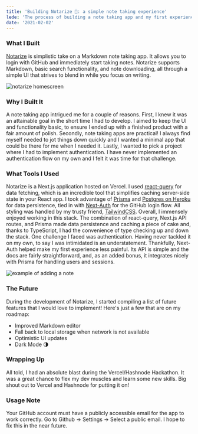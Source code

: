 ```yaml
---
title: 'Building Notarize 📓: a simple note taking experience'
lede: 'The process of building a note taking app and my first experience implementing authentication.'
date: '2021-02-02'
---
```


### What I Built 
[Notarize](https://notarize-react.vercel.app) is simplistic take on a Markdown note taking app. It allows you to login with GitHub and immediately start taking notes. Notarize supports Markdown, basic search functionality, and note downloading, all through a simple UI that strives to blend in while you focus on writing.

![notarize homescreen](https://cdn.hashnode.com/res/hashnode/image/upload/v1612320848869/b2FSFLThc.png)

### Why I Built It
A note taking app intrigued me for a couple of reasons. First, I knew it was an attainable goal in the short time I had to develop. I aimed to keep the UI and functionality basic, to ensure I ended up with a finished product with a fair amount of polish. Secondly, note taking apps are practical! I always find myself needed to jot things down quickly and I wanted a minimal app that could be there for me when I needed it. Lastly, I wanted to pick a project where I had to implement authentication. I have never implemented an authentication flow on my own and I felt it was time for that challenge.

### What Tools I Used
Notarize is a Next.js application hosted on Vercel. I used [react-query](https://react-query.tanstack.com/) for data fetching, which is an incredible tool that simplifies caching server-side state in your React app. I took advantage of [Prisma](https://www.prisma.io/) and [Postgres on Heroku](https://www.heroku.com/postgres) for data persistence, tied in with [Next-Auth](https://next-auth.js.org/) for the GitHub login flow. All styling was handled by my trusty friend, [TailwindCSS](https://tailwindcss.com/). Overall, I immensely enjoyed working in this stack. The combination of react-query, Next.js API routes, and Prisma made data persistence and caching a piece of cake and, thanks to TypeScript, I had the convenience of type checking up and down the stack. One challenge I faced was authentication. Having never tackled it on my own, to say I was intimidated is an understatement. Thankfully, Next-Auth helped make my first experience less painful. Its API is simple and the docs are fairly straightforward, and, as an added bonus, it integrates nicely with Prisma for handling users and sessions.

![example of adding a note](https://cdn.hashnode.com/res/hashnode/image/upload/v1612322376782/dWmivfbLw.gif)

### The Future
During the development of Notarize, I started compiling a list of future features that I would love to implement! 
Here's just a few that are on my roadmap: 
- Improved Markdown editor
- Fall back to local storage when network is not available
- Optimistic UI updates
- Dark Mode 🌗

### Wrapping Up
All told, I had an absolute blast during the Vercel/Hashnode Hackathon. It was a great chance to flex my dev muscles and learn some new skills. Big shout out to Vercel and Hashnode for putting it on!

### Usage Note
Your GitHub account must have a publicly accessible email for the app to work correctly. Go to Github -> Settings -> Select a public email. I hope to fix this in the near future.
